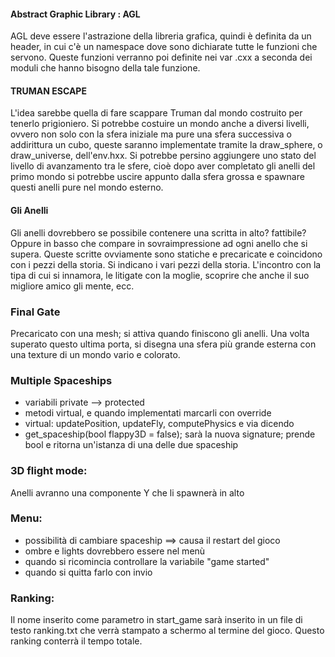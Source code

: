 #### Abstract Graphic Library : AGL
AGL deve essere l'astrazione della libreria grafica, quindi è definita da un header, in cui c'è un namespace dove sono dichiarate tutte le funzioni che servono. Queste funzioni verranno poi definite nei var .cxx a seconda dei moduli che hanno bisogno della tale funzione.

#### TRUMAN ESCAPE ####
L'idea sarebbe quella di fare scappare Truman dal mondo costruito per tenerlo prigioniero. Si potrebbe costuire un mondo anche a diversi livelli, ovvero non solo con la sfera iniziale ma pure una sfera successiva o addirittura un cubo, queste saranno implementate tramite la draw_sphere, o draw_universe, dell'env.hxx.
Si potrebbe persino aggiungere uno stato del livello di avanzamento tra le sfere, cioè dopo aver completato gli anelli del primo mondo si potrebbe uscire appunto dalla sfera grossa e spawnare questi anelli pure nel mondo esterno.

#### Gli Anelli
Gli anelli dovrebbero se possibile contenere una scritta in alto? fattibile? Oppure in basso che compare in sovraimpressione ad ogni anello che si supera. Queste scritte ovviamente sono statiche e precaricate e coincidono con i pezzi della storia. Si indicano i vari pezzi della storia. L'incontro con la tipa di cui si innamora, le litigate con la moglie, scoprire che anche il suo migliore amico gli mente, ecc.

### Final Gate
Precaricato con una mesh; si attiva quando finiscono gli anelli. Una volta superato questo ultima porta, si disegna una sfera più grande esterna con una texture di un mondo vario e colorato. 

### Multiple Spaceships 
- variabili private --> protected 
- metodi virtual, e quando implementati marcarli con override 
- virtual: updatePosition, updateFly, computePhysics e via dicendo 
- get_spaceship(bool flappy3D = false); sarà la nuova signature; prende bool e ritorna un'istanza di una delle due spaceship 

### 3D flight mode: 
Anelli avranno una componente Y che li spawnerà in alto 

### Menu: 
- possibilità di cambiare spaceship ==> causa il restart del gioco 
- ombre e lights dovrebbero essere nel menù
- quando si ricomincia controllare la variabile "game started"
- quando si quitta farlo con invio

### Ranking: 
Il nome inserito come parametro in start_game sarà inserito in un file di testo ranking.txt che verrà stampato a schermo al termine del gioco. 
Questo ranking conterrà il tempo totale. 
